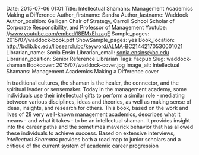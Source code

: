 Date: 2015-07-06 01:01
Title: Intellectual Shamans: Management Academics Making a Difference 
Author_firstname: Sandra 
Author_lastname: Waddock
Author_position: Galligan Chair of Strategy, Carroll School Scholar of Corporate Responsibility, and Professor of Management
Youtube: //www.youtube.com/embed/l8EMxEhzagE
Sample_pages: 2015/07/waddock-book.pdf
ShowSample_pages: yes
Book_location: http://bclib.bc.edu/libsearch/bc/keyword/ALMA-BC21442170530001021
Librarian_name:  Sonia Ensin
Librarian_email: sonia.ensins@bc.edu
Librarian_position: Senior Reference Librarian
Tags: facpub
Slug: waddock-shaman 
Bookcover: 2015/07/waddock-cover.jpg
Image_alt: Intellectual Shamans: Management Academics Making a Difference cover

In traditional cultures, the shaman is the healer, the connector, and the spiritual leader or sensemaker. Today in the management academy, some individuals use their intellectual gifts to perform a similar role - mediating between various disciplines, ideas and theories, as well as making sense of ideas, insights, and research for others. This book, based on the work and lives of 28 very well-known management academics, describes what it means - and what it takes - to be an intellectual shaman. It provides insight into the career paths and the sometimes maverick behavior that has allowed these individuals to achieve success. Based on extensive interviews, <em>Intellectual Shamans</em> provides both a road map to junior scholars and a critique of the current system of academic career progression 